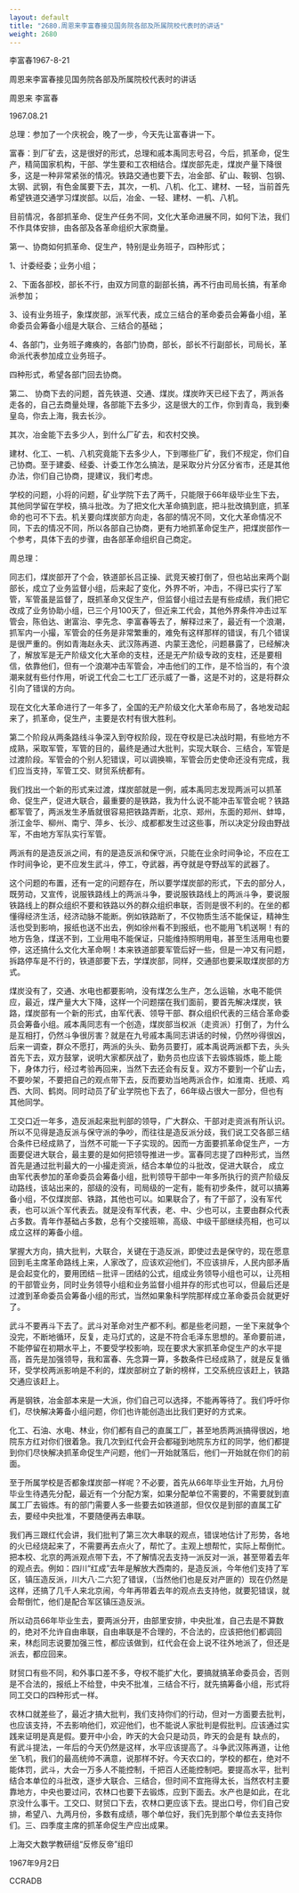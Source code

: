 ```yaml
---
layout: default
title: "2680.周恩来李富春接见国务院各部及所属院校代表时的讲话"
weight: 2680
---
```


李富春1967-8-21

周恩来李富春接见国务院各部及所属院校代表时的讲话

周恩来 李富春

1967.08.21

总理：参加了一个庆祝会，晚了一步，今天先让富春讲一下。

富春：到厂矿去，这是很好的形式，总理和戚本禹同志号召，今后，抓革命，促生产，精简国家机构，干部、学生要和工农相结合。煤炭部先走，煤炭产量下降很多，这是一种非常紧张的情况。铁路交通也要下去，冶金部、矿山、鞍钢、包钢、太钢、武钢，有色金属要下去，其次，一机、八机、化工、建材、一轻，当前首先希望铁道交通学习煤炭部。以后，冶金、一轻、建材、一机、八机。

目前情况，各部抓革命、促生产任务不同，文化大革命进展不同，如何下法，我们不作具体安排，由各部及各革命组织大家商量。

第一、协商如何抓革命、促生产，特别是业务班子，四种形式；

1、计委经委；业务小组；

2、下面各部校，部长不行，由双方同意的副部长搞，再不行由司局长搞，有革命派参加；

3、设有业务班子，象煤炭部，派军代表，成立三结合的革命委员会筹备小组，革命委员会筹备小组是大联合、三结合的基础；

4、各部门，业务班子瘫痪的，各部门协商，部长，部长不行副部长，司局长，革命派代表参加成立业务班子。

四种形式，希望各部门回去协商。

第二、 协商下去的问题，首先铁道、交通、煤炭。煤炭昨天已经下去了，两派各走各的，自己去商量处理，各部能下去多少，这是很大的工作，你到青岛，我到秦皇岛，你去上海，我去长沙。

其次，冶金能下去多少人，到什么厂矿去，和农村交换。

建材、化工、一机、八机究竟能下去多少人，下到哪些厂矿，我们不规定，你们自己协商。至于建委、经委、计委工作怎么搞法，是采取分片分区分省市，还是其他办法，你们自己协商，提建议，我们考虑。

学校的问题，小将的问题，矿业学院下去了两千，只能限于66年级毕业生下去，其他同学留在学校，搞斗批改。为了把文化大革命搞到底，把斗批改搞到底，抓革命的也可不下去。机关要向煤炭部方向走，各部的情况不同，文化大革命情况不同，下去的情况不同，所以各部自己协商，更有力地抓革命促生产，把煤炭部作一个参考，具体下去的步骤，由各部革命组织自己商定。

周总理：

同志们，煤炭部开了个会，铁道部长吕正操、武竞天被打倒了，但也站出来两个副部长，成立了业务监督小组，后来起了变化，外界不听，冲击，不得已实行了军管，军管虽是监督了，既抓革命又促生产，但监督小组过去是有些成绩，我们把它改成了业务协助小组，已三个月100天了，但近来工代会，其他外界条件冲击过军管会，陈伯达、谢富治、李先念、李富春等去了，解释过来了，最近有一个浪潮，抓军内一小撮，军管会的任务是非常繁重的，难免有这样那样的错误，有几个错误是很严重的。例如青海赵永夫、武汉陈再道、内蒙王逸伦，问题暴露了，已经解决了，解放军是无产阶级文化大革命的支柱，还是无产阶级专政的支柱，还是要相信，依靠他们，但有一个浪潮冲击军管会，冲击他们的工作，是不恰当的，有个浪潮来就有些付作用，听说工代会二七工厂还示威了一番，这是不对的，这是将群众引向了错误的方向。

现在文化大革命进行了一年多了，全国的无产阶级文化大革命布局了，各地发动起来了，抓革命，促生产，主要是农村有很大胜利。

第二个阶段从两条路线斗争深入到夺权阶段，现在夺权是已决战时期，有些地方不成熟，采取军管，军管的目的，最终是通过大批判，实现大联合、三结合，军管是过渡阶段。军管会的个别人犯错误，可以调换嘛，军管会历史使命还没有完成，我们应当支持，军管工交、财贸系统都有。

我们找出一个新的形式来过渡，煤炭部就是一例，戚本禹同志发现两派可以抓革命、促生产，促进大联合，最重要的是铁路，我为什么说不能冲击军管会呢？铁路都军管了，两派发生矛盾就很容易把铁路弄断，北京、郑州，东面的郑州、蚌埠，浙江金华、柳州、南宁、萍乡、长沙、成都都发生过这些事，所以决定分段由野战军，不由地方军队实行军管。

两派有的是造反派之间，有的是造反派和保守派，只能在业余时间争论，不应在工作时间争论，更不应发生武斗，停工，夺武器，再夺就是夺野战军的武器了。

这个问题的布置，还有一定的问题存在，所以要学煤炭部的形式，下去的部分人，既劳动，又宣传，说服铁路线上的两派斗争，要说服铁路线上的两派斗争，要说服铁路线上的群众组织不要和铁路以外的群众组织串联，否则是很不利的。在坐的都懂得经济生活，经济动脉不能断。例如铁路断了，不仅物质生活不能保证，精神生活也受到影响，报纸也送不出去，例如徐州看不到报纸，也不能用飞机送啊！有的地方告急，煤送不到，工业用电不能保证，只能维持照明用电，甚至生活用电也要停，这还搞什么文化大革命啊！本来铁道部要军管后好一些，但是一冲又有问题，拆路停车是不行的，铁道部要下去，学煤炭部，同样，交通部也要采取煤炭部的方式。

煤炭没有了，交通、水电也都要影响，没有煤怎么生产，怎么运输，水电不能供应，最近，煤产量大大下降，这样一个问题摆在我们面前，要首先解决煤炭，铁路，煤炭部有一个新的形式，由军代表、领导干部、群众组织代表的三结合革命委员会筹备小组。戚本禹同志有一个创造，煤炭部当权派（走资派）打倒了，为什么是互相打，仍然斗争很厉害？就是在九号戚本禹同志讲话的时候，仍然吵得很凶，后来一调查，群众不愿打，两派的头头、勤务员要打，戚本禹说两派都下去，头头首先下去，双方鼓掌，说明大家都厌战了，勤务员也应该下去锻炼锻炼，能上能下，身体力行，经过考验再回来，当然下去还会有反复。双方不要到一个矿山去，不要吵架，不要把自己的观点带下去，反而要劝当地两派合作，如淮南、抚顺、鸡西、大同、鹤岗。同时动员了矿业学院也下去了，66年级占很大一部分，但也有其他同学。

工交口近一年多，造反派起来批判部的领导，广大群众、干部对走资派有所认识。所以不见得是造反派与保守派的争吵，而往往是造反派分歧，我们说工交各部三结合条件已经成熟了，当然不可能一下子实现的。因而一方面要抓革命促生产，一方面要促进大联合，最主要的是如何把领导推进一步。富春同志提了四种形式，当然首先是通过批判最大的一小撮走资派，结合本单位的斗批改，促进大联合， 成立由军代表参加的革命委员会筹备小组，批判领导干部中一年多所执行的资产阶级反动路线，该站出来的，部级的没有，司局级的一定有，能有初步条件，就可以搞筹备小组，不仅煤炭部、铁路，其他也可以。如果联合了，有了干部了，没有军代表，也可以派个军代表去。就是没有军代表，老、中、少也可以，主要由群众代表占多数。青年作基础占多数，总有个交接班嘛，高级、中级干部继续亮相，也可以成立这样的筹备小组。

掌握大方向，搞大批判，大联合，关键在于造反派，即使过去是保守的，现在愿意回到毛主席革命路线上来，人家改了，应该欢迎他们，不应该排斥，人民内部矛盾是会起变化的，要用团结－批评－团结的公式，组成业务领导小组也可以，让亮相的干部管业务，同时业务领导小组和业务监督小组并存的形式也可以，但最后还是过渡到革命委员会筹备小组的形式，当然如果象科学院那样成立革命委员会就更好了。

武斗不要再斗下去了。武斗对革命对生产都不利。都是些老问题，一坐下来就争个没完，不断地循环，反复，走马灯式的，这是不符合毛泽东思想的。革命要前进，不能停留在初期水平上，不要受学校影响，现在要求大家抓革命促生产的水平提高，首先是加强领导，我和富春、先念算一算，多数条件已经成熟了，就是反复循环，受学校两派影响是不利的，煤炭部树立了新的榜样，工交系统应该赶上，铁路交通应该赶上。

再是钢铁，冶金部本来是一大派，你们自己可以选择，不能再等待了。我们呼吁你们，尽快解决筹备小组问题，你们也许能创造出比我们更好的方式来。

化工、石油、水电、林业，你们都有自己的直属工厂，甚至地质两派搞得很凶，地院东方红对你们很着急。我几次到红代会开会都碰到地院东方红的同学，他们都提到你们尽快解决抓革命促生产问题，他们一开始就落后，他们一开始就在你们的前面。

至于所属学校是否都象煤炭部一样呢？不必要，首先从66年毕业生开始，九月份毕业生待遇先分配，最近有一个分配方案，如果分配单位不需要的，不需要就到直属工厂去锻炼。有的部门需要人多一些要去如铁道部，但仅仅是到部的直属工矿去，要经中央批准，不要随便再去串联。

我们再三跟红代会讲，我们批判了第三次大串联的观点，错误地估计了形势，各地的火已经烧起来了，不需要再去点火了，帮忙了。主观上想帮忙，实际上帮倒忙。把本校、北京的两派观点带下去，不了解情况去支持一派反对一派，甚至带着去年的观点去。例如：四川“红成”去年是解放大西南的，是造反派，今年他们支持了军区，镇压造反派，川大八·二六犯了错误，（当然他们也是反对产匪的）现在仍然是这样，还搞了几千人来北京闹，今年再带着去年的观点去支持他，就要犯错误，就会帮倒忙，他们是配合军区镇压造反派。

所以动员66年毕业生去，要两派分开，由部里安排，中央批准，自己去是不算数的，绝对不允许自由串联，自由串联是不合理的，不合法的，应该把他们都调回来，林彪同志说要加强三性，都应该做到，红代会在会上说不往外地派了，但还是派去，都应回来。

财贸口有些不同，和外事口差不多，夺权不能扩大化，要搞就搞革命委员会，否则是不合法的，报纸上不给登，中央不批准，三结合不行，就先搞筹备小组，形式将同工交口的四种形式一样。

农林口就差些了，最近才搞大批判，我们支持你们的行动，但对一方面要去批判，也应该支持，不去影响他们，欢迎他们，也不能说人家批判是假批判。应该通过实践来证明是真是假。要开中小会，昨天的大会只是动员，昨天的会是有 缺点的，有武斗提法，一年后的今天仍然是这样，水平应该提高了。斗争武汉陈再道，让他坐飞机，我们的最高统帅不满意，说那样不好。今天农口的，学校的都在，绝对不能体罚，武斗，大会一万多人不能控制，千把百人还能控制吧。要提高水平，批判结合本单位的斗批改，逐步大联合、三结合，但时间不宜拖得太长，当然农村主要靠地方，中央也要过问，农林口也要下去锻炼，应到下面去。水产也是如此，在北京没什么事干。工交口、财贸口下去，农林口更应该下去。提出口号，你们自己安排，希望八、九两月份，多数有成绩，哪个单位好，我们先到那个单位去支持你们。三、四季度主席的抓革命促生产应出成果。

上海交大数学教研组“反修反帝”组印

1967年9月2日

CCRADB

